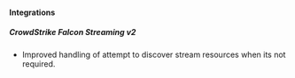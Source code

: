 
#### Integrations
##### CrowdStrike Falcon Streaming v2
- Improved handling of attempt to discover stream resources when its not required. 
